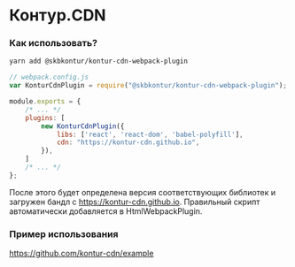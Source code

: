 # Контур.CDN

### Как использовать?

```bash
yarn add @skbkontur/kontur-cdn-webpack-plugin
```

```js
// webpack.config.js
var KonturCdnPlugin = require("@skbkontur/kontur-cdn-webpack-plugin");

module.exports = {
    /* ... */
    plugins: [
        new KonturCdnPlugin({
            libs: ['react', 'react-dom', 'babel-polyfill'],
            cdn: "https://kontur-cdn.github.io",
        }),
    ]
    /* ... */
};
```

После этого будет определена версия соответствующих библиотек и загружен бандл с https://kontur-cdn.github.io.
Правильный скрипт автоматически добавляется в HtmlWebpackPlugin.

### Пример использования

https://github.com/kontur-cdn/example
